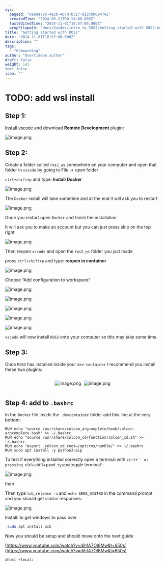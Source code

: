 ```yaml
---
sys:
  pageId: "89e0a78c-4e2b-4070-b327-d28cb0694742"
  createdTime: "2024-08-21T00:24:00.000Z"
  lastEditedTime: "2024-11-01T18:57:00.000Z"
  propFilepath: "docs/Guides/intro_to_ROS2/Getting started with ROS2.md"
title: "Getting started with ROS2"
date: "2024-11-01T18:57:00.000Z"
description: ""
tags:
  - "Onboarding"
author: "Overridden author"
draft: false
weight: 141
toc: false
icon: ""
---
```


# TODO: add wsl install

## Step 1:

[Install vscode](https://code.visualstudio.com/download) and download **Remote Development** plugin:

![image.png](https://prod-files-secure.s3.us-west-2.amazonaws.com/d518164a-d88e-44d1-a4ee-3adb3bd8bce0/efb52993-1881-4a40-b95e-6f020334f022/image.png?X-Amz-Algorithm=AWS4-HMAC-SHA256&X-Amz-Content-Sha256=UNSIGNED-PAYLOAD&X-Amz-Credential=ASIAZI2LB4662C3AKE67%2F20250428%2Fus-west-2%2Fs3%2Faws4_request&X-Amz-Date=20250428T150907Z&X-Amz-Expires=3600&X-Amz-Security-Token=IQoJb3JpZ2luX2VjEN%2F%2F%2F%2F%2F%2F%2F%2F%2F%2F%2FwEaCXVzLXdlc3QtMiJHMEUCIQD8cwO6SU4tjKyq7l7pSd6Nu5EzTqhN%2FjyuoLTAInZhsAIgF7bcBDtXB7%2BXlfNrmug0zNDEP7pxFzi5bikxwnAN57Iq%2FwMIdxAAGgw2Mzc0MjMxODM4MDUiDG%2FnnN8EctJ8b%2BaVtircA2zW7D81qT7ky9JHNAo3bZwKokRBxD4QBAzXWkvPlmtKztdzi0Ra4lcV%2F2b4Ir8IBhNwhCQUbDPePcB8LKsNcjMV0lQufY1UmJtlNtn8aOQl012QM9nwCSypWOctJMPzYex7s8u6IxEOzCgJWeqnC03e1oEvHFYG8%2BiVAt9alZJ0IRj1HD22BvquB3L2nFXyARH8lFSTLcwCMXZFuppcnGzCjiHUYpqfUHvP3dtstLTBe9TKXG%2BBoMQsjwHu%2BYys2zoy3YMR1KjmjMH7ET8UWEYuxGXvB1Z2%2FDZTNwNEv2MMBPRf%2FKjUdaAJ%2FbEV8RO30vslUC6M8l%2FkSMLA80r0%2BuVMnvSl79utJq7EGz5NY1%2FIsEkiHWssjH%2BxysceVPAqH9vx%2BT6WjtDPtDj%2BfhgMO2hvfepm3cD1b6NJu3zdODJEPHqNjjslGvyLi5sZcoOxprXNTH9n5k8HZn%2FBa0caArg7bI3JrRbZd23dMAl%2FABzrLuUVGJJjDx6Y6qg6Tem1yXWnmVJfTZCgV5f28f11jRO1OA8cJy6gUAJ2RX6fWyg5xae00VHudqJ%2FoDBOwNmJ1fLkwtWK%2BMoRZBCPHNksagkj6asBEaArdW0qo5%2BwuZmCS4F7GJeSIz34AI9mMMadvsAGOqUBZ4DOb1V%2FZP%2FIKNsAZ0XmyniHwxstFoZlThSgvHy%2BgeqDu%2BaKyu%2FPM9grjK1SLPjLIn1pwCweiI62XChJTfH5VzZo61lKiOkt9Q9cGe%2BCeidcFlWuOTJjTjSp35ATLOl08Fv9t2Vb1gZFlgJ37GudcrWUPFIaspipg7YaiHLfuG1eU%2BbOqbRWRf2%2FGbCOTPZYGHbiuokOFWHqiO52tsb9I5LYBBq8&X-Amz-Signature=6eca8cefd18980733b18fdd228b8b65b14564bf1c8a8242773fa2e82d8b21482&X-Amz-SignedHeaders=host&x-id=GetObject)

## Step 2:

Create a folder called `ros2_ws` somewhere on your computer and open that folder in `vscode` by going to File → open folder 

`ctrl+shift+p` and type: **Install Docker**

![image.png](https://prod-files-secure.s3.us-west-2.amazonaws.com/d518164a-d88e-44d1-a4ee-3adb3bd8bce0/2269dc0e-1cd5-47ff-bceb-c04ad9b2eab0/image.png?X-Amz-Algorithm=AWS4-HMAC-SHA256&X-Amz-Content-Sha256=UNSIGNED-PAYLOAD&X-Amz-Credential=ASIAZI2LB4662C3AKE67%2F20250428%2Fus-west-2%2Fs3%2Faws4_request&X-Amz-Date=20250428T150907Z&X-Amz-Expires=3600&X-Amz-Security-Token=IQoJb3JpZ2luX2VjEN%2F%2F%2F%2F%2F%2F%2F%2F%2F%2F%2FwEaCXVzLXdlc3QtMiJHMEUCIQD8cwO6SU4tjKyq7l7pSd6Nu5EzTqhN%2FjyuoLTAInZhsAIgF7bcBDtXB7%2BXlfNrmug0zNDEP7pxFzi5bikxwnAN57Iq%2FwMIdxAAGgw2Mzc0MjMxODM4MDUiDG%2FnnN8EctJ8b%2BaVtircA2zW7D81qT7ky9JHNAo3bZwKokRBxD4QBAzXWkvPlmtKztdzi0Ra4lcV%2F2b4Ir8IBhNwhCQUbDPePcB8LKsNcjMV0lQufY1UmJtlNtn8aOQl012QM9nwCSypWOctJMPzYex7s8u6IxEOzCgJWeqnC03e1oEvHFYG8%2BiVAt9alZJ0IRj1HD22BvquB3L2nFXyARH8lFSTLcwCMXZFuppcnGzCjiHUYpqfUHvP3dtstLTBe9TKXG%2BBoMQsjwHu%2BYys2zoy3YMR1KjmjMH7ET8UWEYuxGXvB1Z2%2FDZTNwNEv2MMBPRf%2FKjUdaAJ%2FbEV8RO30vslUC6M8l%2FkSMLA80r0%2BuVMnvSl79utJq7EGz5NY1%2FIsEkiHWssjH%2BxysceVPAqH9vx%2BT6WjtDPtDj%2BfhgMO2hvfepm3cD1b6NJu3zdODJEPHqNjjslGvyLi5sZcoOxprXNTH9n5k8HZn%2FBa0caArg7bI3JrRbZd23dMAl%2FABzrLuUVGJJjDx6Y6qg6Tem1yXWnmVJfTZCgV5f28f11jRO1OA8cJy6gUAJ2RX6fWyg5xae00VHudqJ%2FoDBOwNmJ1fLkwtWK%2BMoRZBCPHNksagkj6asBEaArdW0qo5%2BwuZmCS4F7GJeSIz34AI9mMMadvsAGOqUBZ4DOb1V%2FZP%2FIKNsAZ0XmyniHwxstFoZlThSgvHy%2BgeqDu%2BaKyu%2FPM9grjK1SLPjLIn1pwCweiI62XChJTfH5VzZo61lKiOkt9Q9cGe%2BCeidcFlWuOTJjTjSp35ATLOl08Fv9t2Vb1gZFlgJ37GudcrWUPFIaspipg7YaiHLfuG1eU%2BbOqbRWRf2%2FGbCOTPZYGHbiuokOFWHqiO52tsb9I5LYBBq8&X-Amz-Signature=9c21f7bb92f280b013af4c90567a52a7734049d30edad85c33f843104dbba15c&X-Amz-SignedHeaders=host&x-id=GetObject)

The `Docker` install will take sometime and at the end it will ask you to restart

![image.png](https://prod-files-secure.s3.us-west-2.amazonaws.com/d518164a-d88e-44d1-a4ee-3adb3bd8bce0/ed233f78-be33-4b1f-b89c-9c346c0e961e/image.png?X-Amz-Algorithm=AWS4-HMAC-SHA256&X-Amz-Content-Sha256=UNSIGNED-PAYLOAD&X-Amz-Credential=ASIAZI2LB4662C3AKE67%2F20250428%2Fus-west-2%2Fs3%2Faws4_request&X-Amz-Date=20250428T150907Z&X-Amz-Expires=3600&X-Amz-Security-Token=IQoJb3JpZ2luX2VjEN%2F%2F%2F%2F%2F%2F%2F%2F%2F%2F%2FwEaCXVzLXdlc3QtMiJHMEUCIQD8cwO6SU4tjKyq7l7pSd6Nu5EzTqhN%2FjyuoLTAInZhsAIgF7bcBDtXB7%2BXlfNrmug0zNDEP7pxFzi5bikxwnAN57Iq%2FwMIdxAAGgw2Mzc0MjMxODM4MDUiDG%2FnnN8EctJ8b%2BaVtircA2zW7D81qT7ky9JHNAo3bZwKokRBxD4QBAzXWkvPlmtKztdzi0Ra4lcV%2F2b4Ir8IBhNwhCQUbDPePcB8LKsNcjMV0lQufY1UmJtlNtn8aOQl012QM9nwCSypWOctJMPzYex7s8u6IxEOzCgJWeqnC03e1oEvHFYG8%2BiVAt9alZJ0IRj1HD22BvquB3L2nFXyARH8lFSTLcwCMXZFuppcnGzCjiHUYpqfUHvP3dtstLTBe9TKXG%2BBoMQsjwHu%2BYys2zoy3YMR1KjmjMH7ET8UWEYuxGXvB1Z2%2FDZTNwNEv2MMBPRf%2FKjUdaAJ%2FbEV8RO30vslUC6M8l%2FkSMLA80r0%2BuVMnvSl79utJq7EGz5NY1%2FIsEkiHWssjH%2BxysceVPAqH9vx%2BT6WjtDPtDj%2BfhgMO2hvfepm3cD1b6NJu3zdODJEPHqNjjslGvyLi5sZcoOxprXNTH9n5k8HZn%2FBa0caArg7bI3JrRbZd23dMAl%2FABzrLuUVGJJjDx6Y6qg6Tem1yXWnmVJfTZCgV5f28f11jRO1OA8cJy6gUAJ2RX6fWyg5xae00VHudqJ%2FoDBOwNmJ1fLkwtWK%2BMoRZBCPHNksagkj6asBEaArdW0qo5%2BwuZmCS4F7GJeSIz34AI9mMMadvsAGOqUBZ4DOb1V%2FZP%2FIKNsAZ0XmyniHwxstFoZlThSgvHy%2BgeqDu%2BaKyu%2FPM9grjK1SLPjLIn1pwCweiI62XChJTfH5VzZo61lKiOkt9Q9cGe%2BCeidcFlWuOTJjTjSp35ATLOl08Fv9t2Vb1gZFlgJ37GudcrWUPFIaspipg7YaiHLfuG1eU%2BbOqbRWRf2%2FGbCOTPZYGHbiuokOFWHqiO52tsb9I5LYBBq8&X-Amz-Signature=a2bda1e84a1bce2b128a7a2cfaac345097e419537bd6115152a430a63e96a3c5&X-Amz-SignedHeaders=host&x-id=GetObject)

Once you restart open `Docker` and finish the installation

It will ask you to make an account but you can just press skip on the top right

![image.png](https://prod-files-secure.s3.us-west-2.amazonaws.com/d518164a-d88e-44d1-a4ee-3adb3bd8bce0/21010ad9-1659-4fd9-9f59-9932a09b2a3d/image.png?X-Amz-Algorithm=AWS4-HMAC-SHA256&X-Amz-Content-Sha256=UNSIGNED-PAYLOAD&X-Amz-Credential=ASIAZI2LB4662C3AKE67%2F20250428%2Fus-west-2%2Fs3%2Faws4_request&X-Amz-Date=20250428T150907Z&X-Amz-Expires=3600&X-Amz-Security-Token=IQoJb3JpZ2luX2VjEN%2F%2F%2F%2F%2F%2F%2F%2F%2F%2F%2FwEaCXVzLXdlc3QtMiJHMEUCIQD8cwO6SU4tjKyq7l7pSd6Nu5EzTqhN%2FjyuoLTAInZhsAIgF7bcBDtXB7%2BXlfNrmug0zNDEP7pxFzi5bikxwnAN57Iq%2FwMIdxAAGgw2Mzc0MjMxODM4MDUiDG%2FnnN8EctJ8b%2BaVtircA2zW7D81qT7ky9JHNAo3bZwKokRBxD4QBAzXWkvPlmtKztdzi0Ra4lcV%2F2b4Ir8IBhNwhCQUbDPePcB8LKsNcjMV0lQufY1UmJtlNtn8aOQl012QM9nwCSypWOctJMPzYex7s8u6IxEOzCgJWeqnC03e1oEvHFYG8%2BiVAt9alZJ0IRj1HD22BvquB3L2nFXyARH8lFSTLcwCMXZFuppcnGzCjiHUYpqfUHvP3dtstLTBe9TKXG%2BBoMQsjwHu%2BYys2zoy3YMR1KjmjMH7ET8UWEYuxGXvB1Z2%2FDZTNwNEv2MMBPRf%2FKjUdaAJ%2FbEV8RO30vslUC6M8l%2FkSMLA80r0%2BuVMnvSl79utJq7EGz5NY1%2FIsEkiHWssjH%2BxysceVPAqH9vx%2BT6WjtDPtDj%2BfhgMO2hvfepm3cD1b6NJu3zdODJEPHqNjjslGvyLi5sZcoOxprXNTH9n5k8HZn%2FBa0caArg7bI3JrRbZd23dMAl%2FABzrLuUVGJJjDx6Y6qg6Tem1yXWnmVJfTZCgV5f28f11jRO1OA8cJy6gUAJ2RX6fWyg5xae00VHudqJ%2FoDBOwNmJ1fLkwtWK%2BMoRZBCPHNksagkj6asBEaArdW0qo5%2BwuZmCS4F7GJeSIz34AI9mMMadvsAGOqUBZ4DOb1V%2FZP%2FIKNsAZ0XmyniHwxstFoZlThSgvHy%2BgeqDu%2BaKyu%2FPM9grjK1SLPjLIn1pwCweiI62XChJTfH5VzZo61lKiOkt9Q9cGe%2BCeidcFlWuOTJjTjSp35ATLOl08Fv9t2Vb1gZFlgJ37GudcrWUPFIaspipg7YaiHLfuG1eU%2BbOqbRWRf2%2FGbCOTPZYGHbiuokOFWHqiO52tsb9I5LYBBq8&X-Amz-Signature=be27402e116ff5e67681822af527fe94d50ca0a95d727b21c37117800ee547a0&X-Amz-SignedHeaders=host&x-id=GetObject)

Then reopen `vscode` and open the `ros2_ws` folder you just made

press `ctrl+shift+p` and type: **reopen in container**

![image.png](https://prod-files-secure.s3.us-west-2.amazonaws.com/d518164a-d88e-44d1-a4ee-3adb3bd8bce0/4e93b8c2-41ad-488c-8095-c74205196118/image.png?X-Amz-Algorithm=AWS4-HMAC-SHA256&X-Amz-Content-Sha256=UNSIGNED-PAYLOAD&X-Amz-Credential=ASIAZI2LB4662C3AKE67%2F20250428%2Fus-west-2%2Fs3%2Faws4_request&X-Amz-Date=20250428T150907Z&X-Amz-Expires=3600&X-Amz-Security-Token=IQoJb3JpZ2luX2VjEN%2F%2F%2F%2F%2F%2F%2F%2F%2F%2F%2FwEaCXVzLXdlc3QtMiJHMEUCIQD8cwO6SU4tjKyq7l7pSd6Nu5EzTqhN%2FjyuoLTAInZhsAIgF7bcBDtXB7%2BXlfNrmug0zNDEP7pxFzi5bikxwnAN57Iq%2FwMIdxAAGgw2Mzc0MjMxODM4MDUiDG%2FnnN8EctJ8b%2BaVtircA2zW7D81qT7ky9JHNAo3bZwKokRBxD4QBAzXWkvPlmtKztdzi0Ra4lcV%2F2b4Ir8IBhNwhCQUbDPePcB8LKsNcjMV0lQufY1UmJtlNtn8aOQl012QM9nwCSypWOctJMPzYex7s8u6IxEOzCgJWeqnC03e1oEvHFYG8%2BiVAt9alZJ0IRj1HD22BvquB3L2nFXyARH8lFSTLcwCMXZFuppcnGzCjiHUYpqfUHvP3dtstLTBe9TKXG%2BBoMQsjwHu%2BYys2zoy3YMR1KjmjMH7ET8UWEYuxGXvB1Z2%2FDZTNwNEv2MMBPRf%2FKjUdaAJ%2FbEV8RO30vslUC6M8l%2FkSMLA80r0%2BuVMnvSl79utJq7EGz5NY1%2FIsEkiHWssjH%2BxysceVPAqH9vx%2BT6WjtDPtDj%2BfhgMO2hvfepm3cD1b6NJu3zdODJEPHqNjjslGvyLi5sZcoOxprXNTH9n5k8HZn%2FBa0caArg7bI3JrRbZd23dMAl%2FABzrLuUVGJJjDx6Y6qg6Tem1yXWnmVJfTZCgV5f28f11jRO1OA8cJy6gUAJ2RX6fWyg5xae00VHudqJ%2FoDBOwNmJ1fLkwtWK%2BMoRZBCPHNksagkj6asBEaArdW0qo5%2BwuZmCS4F7GJeSIz34AI9mMMadvsAGOqUBZ4DOb1V%2FZP%2FIKNsAZ0XmyniHwxstFoZlThSgvHy%2BgeqDu%2BaKyu%2FPM9grjK1SLPjLIn1pwCweiI62XChJTfH5VzZo61lKiOkt9Q9cGe%2BCeidcFlWuOTJjTjSp35ATLOl08Fv9t2Vb1gZFlgJ37GudcrWUPFIaspipg7YaiHLfuG1eU%2BbOqbRWRf2%2FGbCOTPZYGHbiuokOFWHqiO52tsb9I5LYBBq8&X-Amz-Signature=46b2c4178da838e3a8ddae25009260a160ef871889c7fb0a49f88be1ff593b37&X-Amz-SignedHeaders=host&x-id=GetObject)

Choose “Add configuration to workspace”

![image.png](https://prod-files-secure.s3.us-west-2.amazonaws.com/d518164a-d88e-44d1-a4ee-3adb3bd8bce0/9560b282-5060-4989-ba37-97e7b2c22476/image.png?X-Amz-Algorithm=AWS4-HMAC-SHA256&X-Amz-Content-Sha256=UNSIGNED-PAYLOAD&X-Amz-Credential=ASIAZI2LB4662C3AKE67%2F20250428%2Fus-west-2%2Fs3%2Faws4_request&X-Amz-Date=20250428T150907Z&X-Amz-Expires=3600&X-Amz-Security-Token=IQoJb3JpZ2luX2VjEN%2F%2F%2F%2F%2F%2F%2F%2F%2F%2F%2FwEaCXVzLXdlc3QtMiJHMEUCIQD8cwO6SU4tjKyq7l7pSd6Nu5EzTqhN%2FjyuoLTAInZhsAIgF7bcBDtXB7%2BXlfNrmug0zNDEP7pxFzi5bikxwnAN57Iq%2FwMIdxAAGgw2Mzc0MjMxODM4MDUiDG%2FnnN8EctJ8b%2BaVtircA2zW7D81qT7ky9JHNAo3bZwKokRBxD4QBAzXWkvPlmtKztdzi0Ra4lcV%2F2b4Ir8IBhNwhCQUbDPePcB8LKsNcjMV0lQufY1UmJtlNtn8aOQl012QM9nwCSypWOctJMPzYex7s8u6IxEOzCgJWeqnC03e1oEvHFYG8%2BiVAt9alZJ0IRj1HD22BvquB3L2nFXyARH8lFSTLcwCMXZFuppcnGzCjiHUYpqfUHvP3dtstLTBe9TKXG%2BBoMQsjwHu%2BYys2zoy3YMR1KjmjMH7ET8UWEYuxGXvB1Z2%2FDZTNwNEv2MMBPRf%2FKjUdaAJ%2FbEV8RO30vslUC6M8l%2FkSMLA80r0%2BuVMnvSl79utJq7EGz5NY1%2FIsEkiHWssjH%2BxysceVPAqH9vx%2BT6WjtDPtDj%2BfhgMO2hvfepm3cD1b6NJu3zdODJEPHqNjjslGvyLi5sZcoOxprXNTH9n5k8HZn%2FBa0caArg7bI3JrRbZd23dMAl%2FABzrLuUVGJJjDx6Y6qg6Tem1yXWnmVJfTZCgV5f28f11jRO1OA8cJy6gUAJ2RX6fWyg5xae00VHudqJ%2FoDBOwNmJ1fLkwtWK%2BMoRZBCPHNksagkj6asBEaArdW0qo5%2BwuZmCS4F7GJeSIz34AI9mMMadvsAGOqUBZ4DOb1V%2FZP%2FIKNsAZ0XmyniHwxstFoZlThSgvHy%2BgeqDu%2BaKyu%2FPM9grjK1SLPjLIn1pwCweiI62XChJTfH5VzZo61lKiOkt9Q9cGe%2BCeidcFlWuOTJjTjSp35ATLOl08Fv9t2Vb1gZFlgJ37GudcrWUPFIaspipg7YaiHLfuG1eU%2BbOqbRWRf2%2FGbCOTPZYGHbiuokOFWHqiO52tsb9I5LYBBq8&X-Amz-Signature=6fbbd4c3c88b6a5683e202f356b68bffa253292cf88aa8d586d66fa75c4fe4de&X-Amz-SignedHeaders=host&x-id=GetObject)

![image.png](https://prod-files-secure.s3.us-west-2.amazonaws.com/d518164a-d88e-44d1-a4ee-3adb3bd8bce0/2ee63f81-886b-48e8-a553-dc6e5eac99e4/image.png?X-Amz-Algorithm=AWS4-HMAC-SHA256&X-Amz-Content-Sha256=UNSIGNED-PAYLOAD&X-Amz-Credential=ASIAZI2LB4662C3AKE67%2F20250428%2Fus-west-2%2Fs3%2Faws4_request&X-Amz-Date=20250428T150907Z&X-Amz-Expires=3600&X-Amz-Security-Token=IQoJb3JpZ2luX2VjEN%2F%2F%2F%2F%2F%2F%2F%2F%2F%2F%2FwEaCXVzLXdlc3QtMiJHMEUCIQD8cwO6SU4tjKyq7l7pSd6Nu5EzTqhN%2FjyuoLTAInZhsAIgF7bcBDtXB7%2BXlfNrmug0zNDEP7pxFzi5bikxwnAN57Iq%2FwMIdxAAGgw2Mzc0MjMxODM4MDUiDG%2FnnN8EctJ8b%2BaVtircA2zW7D81qT7ky9JHNAo3bZwKokRBxD4QBAzXWkvPlmtKztdzi0Ra4lcV%2F2b4Ir8IBhNwhCQUbDPePcB8LKsNcjMV0lQufY1UmJtlNtn8aOQl012QM9nwCSypWOctJMPzYex7s8u6IxEOzCgJWeqnC03e1oEvHFYG8%2BiVAt9alZJ0IRj1HD22BvquB3L2nFXyARH8lFSTLcwCMXZFuppcnGzCjiHUYpqfUHvP3dtstLTBe9TKXG%2BBoMQsjwHu%2BYys2zoy3YMR1KjmjMH7ET8UWEYuxGXvB1Z2%2FDZTNwNEv2MMBPRf%2FKjUdaAJ%2FbEV8RO30vslUC6M8l%2FkSMLA80r0%2BuVMnvSl79utJq7EGz5NY1%2FIsEkiHWssjH%2BxysceVPAqH9vx%2BT6WjtDPtDj%2BfhgMO2hvfepm3cD1b6NJu3zdODJEPHqNjjslGvyLi5sZcoOxprXNTH9n5k8HZn%2FBa0caArg7bI3JrRbZd23dMAl%2FABzrLuUVGJJjDx6Y6qg6Tem1yXWnmVJfTZCgV5f28f11jRO1OA8cJy6gUAJ2RX6fWyg5xae00VHudqJ%2FoDBOwNmJ1fLkwtWK%2BMoRZBCPHNksagkj6asBEaArdW0qo5%2BwuZmCS4F7GJeSIz34AI9mMMadvsAGOqUBZ4DOb1V%2FZP%2FIKNsAZ0XmyniHwxstFoZlThSgvHy%2BgeqDu%2BaKyu%2FPM9grjK1SLPjLIn1pwCweiI62XChJTfH5VzZo61lKiOkt9Q9cGe%2BCeidcFlWuOTJjTjSp35ATLOl08Fv9t2Vb1gZFlgJ37GudcrWUPFIaspipg7YaiHLfuG1eU%2BbOqbRWRf2%2FGbCOTPZYGHbiuokOFWHqiO52tsb9I5LYBBq8&X-Amz-Signature=fdd75166605859a72db7cbc5127f7b8b72f2ed4bb02de3c129c9a9b1591014e5&X-Amz-SignedHeaders=host&x-id=GetObject)

![image.png](https://prod-files-secure.s3.us-west-2.amazonaws.com/d518164a-d88e-44d1-a4ee-3adb3bd8bce0/ae1580b2-b048-407e-aed9-b584224a7a04/image.png?X-Amz-Algorithm=AWS4-HMAC-SHA256&X-Amz-Content-Sha256=UNSIGNED-PAYLOAD&X-Amz-Credential=ASIAZI2LB4662C3AKE67%2F20250428%2Fus-west-2%2Fs3%2Faws4_request&X-Amz-Date=20250428T150907Z&X-Amz-Expires=3600&X-Amz-Security-Token=IQoJb3JpZ2luX2VjEN%2F%2F%2F%2F%2F%2F%2F%2F%2F%2F%2FwEaCXVzLXdlc3QtMiJHMEUCIQD8cwO6SU4tjKyq7l7pSd6Nu5EzTqhN%2FjyuoLTAInZhsAIgF7bcBDtXB7%2BXlfNrmug0zNDEP7pxFzi5bikxwnAN57Iq%2FwMIdxAAGgw2Mzc0MjMxODM4MDUiDG%2FnnN8EctJ8b%2BaVtircA2zW7D81qT7ky9JHNAo3bZwKokRBxD4QBAzXWkvPlmtKztdzi0Ra4lcV%2F2b4Ir8IBhNwhCQUbDPePcB8LKsNcjMV0lQufY1UmJtlNtn8aOQl012QM9nwCSypWOctJMPzYex7s8u6IxEOzCgJWeqnC03e1oEvHFYG8%2BiVAt9alZJ0IRj1HD22BvquB3L2nFXyARH8lFSTLcwCMXZFuppcnGzCjiHUYpqfUHvP3dtstLTBe9TKXG%2BBoMQsjwHu%2BYys2zoy3YMR1KjmjMH7ET8UWEYuxGXvB1Z2%2FDZTNwNEv2MMBPRf%2FKjUdaAJ%2FbEV8RO30vslUC6M8l%2FkSMLA80r0%2BuVMnvSl79utJq7EGz5NY1%2FIsEkiHWssjH%2BxysceVPAqH9vx%2BT6WjtDPtDj%2BfhgMO2hvfepm3cD1b6NJu3zdODJEPHqNjjslGvyLi5sZcoOxprXNTH9n5k8HZn%2FBa0caArg7bI3JrRbZd23dMAl%2FABzrLuUVGJJjDx6Y6qg6Tem1yXWnmVJfTZCgV5f28f11jRO1OA8cJy6gUAJ2RX6fWyg5xae00VHudqJ%2FoDBOwNmJ1fLkwtWK%2BMoRZBCPHNksagkj6asBEaArdW0qo5%2BwuZmCS4F7GJeSIz34AI9mMMadvsAGOqUBZ4DOb1V%2FZP%2FIKNsAZ0XmyniHwxstFoZlThSgvHy%2BgeqDu%2BaKyu%2FPM9grjK1SLPjLIn1pwCweiI62XChJTfH5VzZo61lKiOkt9Q9cGe%2BCeidcFlWuOTJjTjSp35ATLOl08Fv9t2Vb1gZFlgJ37GudcrWUPFIaspipg7YaiHLfuG1eU%2BbOqbRWRf2%2FGbCOTPZYGHbiuokOFWHqiO52tsb9I5LYBBq8&X-Amz-Signature=1a4c5b29562f998cd479899c9dce12446e9476fdd3f0deee467e49fbc2e4e6fe&X-Amz-SignedHeaders=host&x-id=GetObject)

![image.png](https://prod-files-secure.s3.us-west-2.amazonaws.com/d518164a-d88e-44d1-a4ee-3adb3bd8bce0/53255b28-f75e-430f-b9e3-c0ac8577e42b/image.png?X-Amz-Algorithm=AWS4-HMAC-SHA256&X-Amz-Content-Sha256=UNSIGNED-PAYLOAD&X-Amz-Credential=ASIAZI2LB4662C3AKE67%2F20250428%2Fus-west-2%2Fs3%2Faws4_request&X-Amz-Date=20250428T150907Z&X-Amz-Expires=3600&X-Amz-Security-Token=IQoJb3JpZ2luX2VjEN%2F%2F%2F%2F%2F%2F%2F%2F%2F%2F%2FwEaCXVzLXdlc3QtMiJHMEUCIQD8cwO6SU4tjKyq7l7pSd6Nu5EzTqhN%2FjyuoLTAInZhsAIgF7bcBDtXB7%2BXlfNrmug0zNDEP7pxFzi5bikxwnAN57Iq%2FwMIdxAAGgw2Mzc0MjMxODM4MDUiDG%2FnnN8EctJ8b%2BaVtircA2zW7D81qT7ky9JHNAo3bZwKokRBxD4QBAzXWkvPlmtKztdzi0Ra4lcV%2F2b4Ir8IBhNwhCQUbDPePcB8LKsNcjMV0lQufY1UmJtlNtn8aOQl012QM9nwCSypWOctJMPzYex7s8u6IxEOzCgJWeqnC03e1oEvHFYG8%2BiVAt9alZJ0IRj1HD22BvquB3L2nFXyARH8lFSTLcwCMXZFuppcnGzCjiHUYpqfUHvP3dtstLTBe9TKXG%2BBoMQsjwHu%2BYys2zoy3YMR1KjmjMH7ET8UWEYuxGXvB1Z2%2FDZTNwNEv2MMBPRf%2FKjUdaAJ%2FbEV8RO30vslUC6M8l%2FkSMLA80r0%2BuVMnvSl79utJq7EGz5NY1%2FIsEkiHWssjH%2BxysceVPAqH9vx%2BT6WjtDPtDj%2BfhgMO2hvfepm3cD1b6NJu3zdODJEPHqNjjslGvyLi5sZcoOxprXNTH9n5k8HZn%2FBa0caArg7bI3JrRbZd23dMAl%2FABzrLuUVGJJjDx6Y6qg6Tem1yXWnmVJfTZCgV5f28f11jRO1OA8cJy6gUAJ2RX6fWyg5xae00VHudqJ%2FoDBOwNmJ1fLkwtWK%2BMoRZBCPHNksagkj6asBEaArdW0qo5%2BwuZmCS4F7GJeSIz34AI9mMMadvsAGOqUBZ4DOb1V%2FZP%2FIKNsAZ0XmyniHwxstFoZlThSgvHy%2BgeqDu%2BaKyu%2FPM9grjK1SLPjLIn1pwCweiI62XChJTfH5VzZo61lKiOkt9Q9cGe%2BCeidcFlWuOTJjTjSp35ATLOl08Fv9t2Vb1gZFlgJ37GudcrWUPFIaspipg7YaiHLfuG1eU%2BbOqbRWRf2%2FGbCOTPZYGHbiuokOFWHqiO52tsb9I5LYBBq8&X-Amz-Signature=5e1f42817e516f74364e9a7f78e4c968fd3dceeda1f473129e558ee2eec988f4&X-Amz-SignedHeaders=host&x-id=GetObject)

![image.png](https://prod-files-secure.s3.us-west-2.amazonaws.com/d518164a-d88e-44d1-a4ee-3adb3bd8bce0/7c562767-5af9-4ffb-97d1-327bcdf4ee00/image.png?X-Amz-Algorithm=AWS4-HMAC-SHA256&X-Amz-Content-Sha256=UNSIGNED-PAYLOAD&X-Amz-Credential=ASIAZI2LB4662C3AKE67%2F20250428%2Fus-west-2%2Fs3%2Faws4_request&X-Amz-Date=20250428T150907Z&X-Amz-Expires=3600&X-Amz-Security-Token=IQoJb3JpZ2luX2VjEN%2F%2F%2F%2F%2F%2F%2F%2F%2F%2F%2FwEaCXVzLXdlc3QtMiJHMEUCIQD8cwO6SU4tjKyq7l7pSd6Nu5EzTqhN%2FjyuoLTAInZhsAIgF7bcBDtXB7%2BXlfNrmug0zNDEP7pxFzi5bikxwnAN57Iq%2FwMIdxAAGgw2Mzc0MjMxODM4MDUiDG%2FnnN8EctJ8b%2BaVtircA2zW7D81qT7ky9JHNAo3bZwKokRBxD4QBAzXWkvPlmtKztdzi0Ra4lcV%2F2b4Ir8IBhNwhCQUbDPePcB8LKsNcjMV0lQufY1UmJtlNtn8aOQl012QM9nwCSypWOctJMPzYex7s8u6IxEOzCgJWeqnC03e1oEvHFYG8%2BiVAt9alZJ0IRj1HD22BvquB3L2nFXyARH8lFSTLcwCMXZFuppcnGzCjiHUYpqfUHvP3dtstLTBe9TKXG%2BBoMQsjwHu%2BYys2zoy3YMR1KjmjMH7ET8UWEYuxGXvB1Z2%2FDZTNwNEv2MMBPRf%2FKjUdaAJ%2FbEV8RO30vslUC6M8l%2FkSMLA80r0%2BuVMnvSl79utJq7EGz5NY1%2FIsEkiHWssjH%2BxysceVPAqH9vx%2BT6WjtDPtDj%2BfhgMO2hvfepm3cD1b6NJu3zdODJEPHqNjjslGvyLi5sZcoOxprXNTH9n5k8HZn%2FBa0caArg7bI3JrRbZd23dMAl%2FABzrLuUVGJJjDx6Y6qg6Tem1yXWnmVJfTZCgV5f28f11jRO1OA8cJy6gUAJ2RX6fWyg5xae00VHudqJ%2FoDBOwNmJ1fLkwtWK%2BMoRZBCPHNksagkj6asBEaArdW0qo5%2BwuZmCS4F7GJeSIz34AI9mMMadvsAGOqUBZ4DOb1V%2FZP%2FIKNsAZ0XmyniHwxstFoZlThSgvHy%2BgeqDu%2BaKyu%2FPM9grjK1SLPjLIn1pwCweiI62XChJTfH5VzZo61lKiOkt9Q9cGe%2BCeidcFlWuOTJjTjSp35ATLOl08Fv9t2Vb1gZFlgJ37GudcrWUPFIaspipg7YaiHLfuG1eU%2BbOqbRWRf2%2FGbCOTPZYGHbiuokOFWHqiO52tsb9I5LYBBq8&X-Amz-Signature=a8ce16b8d69ba77fca22a1cfa033005afc9d0990489a279ec8fb4f26dc61e0d3&X-Amz-SignedHeaders=host&x-id=GetObject)

`vscode` will now install `ROS2` onto your computer so this may take some time.

## Step 3:

Once `ROS2` has installed inside your `dev-container` I recommend you install these two plugins:

<div style="display: flex;flex-direction: row; column-gap:10px; max-width: 630px;justify-content: center;">
<div>

![image.png](https://prod-files-secure.s3.us-west-2.amazonaws.com/d518164a-d88e-44d1-a4ee-3adb3bd8bce0/3fc3d550-5a54-4ba1-ba6b-faa01cdb7369/image.png?X-Amz-Algorithm=AWS4-HMAC-SHA256&X-Amz-Content-Sha256=UNSIGNED-PAYLOAD&X-Amz-Credential=ASIAZI2LB4666HGDDHFO%2F20250428%2Fus-west-2%2Fs3%2Faws4_request&X-Amz-Date=20250428T150915Z&X-Amz-Expires=3600&X-Amz-Security-Token=IQoJb3JpZ2luX2VjEN%2F%2F%2F%2F%2F%2F%2F%2F%2F%2F%2FwEaCXVzLXdlc3QtMiJGMEQCICWUmw7EmZz8iWsUBrtBTMbWyLSqE0RQtGu94gLlepSEAiAvSmyDpVLjjk9W1YAfnLaB7RS%2FGgoWEpDCqjbYoWCyiir%2FAwh4EAAaDDYzNzQyMzE4MzgwNSIMF302sZXtahioKoD2KtwDExpJDOP5SWIrDWLfzGFVrl902%2BSAcfHR%2Fwck7bFR9kcEJKLKDSbYmwf1laobaRBSbbzvbIlRW86bveKjW0t6Z3hA4LKjdADxQwKRo9qUAyqI9QKOKSK4WS%2BlyCUPicauqN%2F6u1POF2BXxFazBHyRgmnfyibdEuyXyKGUMiK0CSWZD9hVOmAOGBOS8kyVnf7YPzYCFZqjQh92NMmRmVNyNeNpHCj8JLo20fhhlTl06GHbgzxHPpYkfUV5NK5Uw0a%2B1LUk1izEqO8FCHkxd71BQvOfLlFpCdM60L1QmTje0mgw19Xn9mjerJT1p5Xb6bBT%2FaQM%2FbkSl3xDoov1ZyQ2ggkVgHcj8AJTOqvL2niuCfEeKIpVFutKETfYieP%2F8kop8CdbJjwltL%2BTVU%2BpNc3qp6NQhEXGBMDwbz3wZ%2FMq8zeMix824Swm0iQaNdesa%2FGIT8R1ZDhxR05W2rUD%2B%2FOCYJ6f%2B0JBN6Fxi1Z9jkVyNn5rsYrYu3ZfsUAZ8T8vvD5nK6YWtEvAKQ%2BgjGSK%2FyCr8FfJhv%2FiXFtwHPaFUM1ydm5fCRzZm7tgV%2ByolPakZpwsEfkt1FYArSk1gYbOy9Es5O0lJYbsi6wHBenN79YMujIN%2BH9mTXJigmhBQWkwwZ6%2BwAY6pgGELPoTE7isaC5TFi3Ckv2ZX7VEQKBnxz8fbHVpezFEwXFOTSoB5HX9OPmTTKMOcjdvwz7yM86z9%2BlcBDxyl5xX4RICmxkSZ6yxbtSxfVnwoeg6t7W8%2FSa1xfKWHr1AHccnfAz326gBx%2Fvp7FhiIBrS7PF%2F4YuwRLLA12PbNXv%2F%2BzcDJJnqsTdpbsXO7%2BP4lipFQv1RVKO1Y5WGMq%2BadpY15LKfNFA3&X-Amz-Signature=58d0a62f2945fc45e14376ab8ec557daf53225954f97ade8206548299ba22896&X-Amz-SignedHeaders=host&x-id=GetObject)

</div>
<div>

![image.png](https://prod-files-secure.s3.us-west-2.amazonaws.com/d518164a-d88e-44d1-a4ee-3adb3bd8bce0/d994cc66-13c2-4093-a5a3-f84cf4601a82/image.png?X-Amz-Algorithm=AWS4-HMAC-SHA256&X-Amz-Content-Sha256=UNSIGNED-PAYLOAD&X-Amz-Credential=ASIAZI2LB466RFOBFP5P%2F20250428%2Fus-west-2%2Fs3%2Faws4_request&X-Amz-Date=20250428T150917Z&X-Amz-Expires=3600&X-Amz-Security-Token=IQoJb3JpZ2luX2VjEN%2F%2F%2F%2F%2F%2F%2F%2F%2F%2F%2FwEaCXVzLXdlc3QtMiJGMEQCIE1veFrO38s8B3hYMQdNQKDwH1EeNGe5WwM%2FxTYk6YnMAiBqQWkk6thumco9ydoFNpTVB6C2YQk4qy9mL7%2BVv8oLiyr%2FAwh3EAAaDDYzNzQyMzE4MzgwNSIMM4pG1mjcvi3Csb7WKtwD5VfLOgS0e67ISwNh5%2Fhchcd5FC9Ct3ZJpVMWldXS38Eopxm9DkciuXD%2FzPB0iK0g0FYvdRCe1G2NCpXgVbAWDwdbwcOV6pti1kmNiv5zaLQtb2filRKzVB7aM2N3KDW6mFYnXt0m85ykmWbHoS8e2a9Oig1cAHgjSsmunSgAhrP59w8FXZn9qw61sw%2Beub32JIM8YErmxog0MCTbq81Clzz7k5yS8brntexgeZnn%2BcfjLcNWD5qPixWTYQ3B3lWfQAYQTsrl%2Fi7Q%2FceL%2FmWjIPZrepVGg3OZ3igtWXK3%2FKDpiflgjzLjqeyIhVvnOGEKJLC1dV7ltw7k3Y%2BczLghY587c%2BG%2BSN9FlLfIMwXEGlTtmbH%2FUe7N1AO0qAN9tkqQ%2FaGWiaplltujpSelW4Z7BVvqbtMpc3Q5FwDdoySgF6vlZ5Htxp45WmIdbs4IUUH7tdUmIQPwVnnKH9ALfUe%2Fk%2Bm%2FoR8NEECzPtbpTjglp24krQdoH8S2tAOi2aHatmEfTeKkl2W2w0rf9WVlDAHElq5RtauDHhKgiI0iRL28UGZTiTUWh5%2F9uNQtbgsjO%2BF7aehi0sJx0%2Brwn%2BpPjjzj7w4rzi%2BfZHIKdq%2F0eAuqKEh2M%2FtcTg4cSXCE1mwwpZ6%2BwAY6pgGS7Ycjbwsf7%2Fve4Lf50%2BVf2Z350JjhrCuCatMIsW7UyQzjH%2BQDoPioD54eLOSZnEnfuE0q7OS0Rmnr09ets56qmmj1x2ykREJQsql0m8YWgRgcK9O6jf%2F1kd9j7kucF2QW0Rae6sTe8PW3uzX%2B1k1jiTHm8VhEINrPPFataPNwkcDd7Y2pHkQ95QeypzJ8QzaPMirVBI1on5jbHuDa6Hl3fDW9hk%2BB&X-Amz-Signature=01ec97e7c2ad5f219e309efec2149aaf2c3bcc64ba686591a3a88a35a97088b6&X-Amz-SignedHeaders=host&x-id=GetObject)

</div>
</div>

## Step 4: add to `.bashrc`

In the `Docker` file inside the `.devcontainer` folder add this line at the very bottom: 

```docker
RUN echo "source /usr/share/colcon_argcomplete/hook/colcon-argcomplete.bash" >> ~/.bashrc
RUN echo "source /usr/share/colcon_cd/function/colcon_cd.sh" >> ~/.bashrc
RUN echo "export _colcon_cd_root=/opt/ros/humble/" >> ~/.bashrc
RUN sudo apt install -y python3-pip 
```

To test if everything installed correctly open a terminal with `ctrl+`` or pressing `ctrl+shift+p` and typing `toggle terminal`:

![image.png](https://prod-files-secure.s3.us-west-2.amazonaws.com/d518164a-d88e-44d1-a4ee-3adb3bd8bce0/6a4943d8-b04e-4c02-9a58-775f3384d1a5/image.png?X-Amz-Algorithm=AWS4-HMAC-SHA256&X-Amz-Content-Sha256=UNSIGNED-PAYLOAD&X-Amz-Credential=ASIAZI2LB4662C3AKE67%2F20250428%2Fus-west-2%2Fs3%2Faws4_request&X-Amz-Date=20250428T150907Z&X-Amz-Expires=3600&X-Amz-Security-Token=IQoJb3JpZ2luX2VjEN%2F%2F%2F%2F%2F%2F%2F%2F%2F%2F%2FwEaCXVzLXdlc3QtMiJHMEUCIQD8cwO6SU4tjKyq7l7pSd6Nu5EzTqhN%2FjyuoLTAInZhsAIgF7bcBDtXB7%2BXlfNrmug0zNDEP7pxFzi5bikxwnAN57Iq%2FwMIdxAAGgw2Mzc0MjMxODM4MDUiDG%2FnnN8EctJ8b%2BaVtircA2zW7D81qT7ky9JHNAo3bZwKokRBxD4QBAzXWkvPlmtKztdzi0Ra4lcV%2F2b4Ir8IBhNwhCQUbDPePcB8LKsNcjMV0lQufY1UmJtlNtn8aOQl012QM9nwCSypWOctJMPzYex7s8u6IxEOzCgJWeqnC03e1oEvHFYG8%2BiVAt9alZJ0IRj1HD22BvquB3L2nFXyARH8lFSTLcwCMXZFuppcnGzCjiHUYpqfUHvP3dtstLTBe9TKXG%2BBoMQsjwHu%2BYys2zoy3YMR1KjmjMH7ET8UWEYuxGXvB1Z2%2FDZTNwNEv2MMBPRf%2FKjUdaAJ%2FbEV8RO30vslUC6M8l%2FkSMLA80r0%2BuVMnvSl79utJq7EGz5NY1%2FIsEkiHWssjH%2BxysceVPAqH9vx%2BT6WjtDPtDj%2BfhgMO2hvfepm3cD1b6NJu3zdODJEPHqNjjslGvyLi5sZcoOxprXNTH9n5k8HZn%2FBa0caArg7bI3JrRbZd23dMAl%2FABzrLuUVGJJjDx6Y6qg6Tem1yXWnmVJfTZCgV5f28f11jRO1OA8cJy6gUAJ2RX6fWyg5xae00VHudqJ%2FoDBOwNmJ1fLkwtWK%2BMoRZBCPHNksagkj6asBEaArdW0qo5%2BwuZmCS4F7GJeSIz34AI9mMMadvsAGOqUBZ4DOb1V%2FZP%2FIKNsAZ0XmyniHwxstFoZlThSgvHy%2BgeqDu%2BaKyu%2FPM9grjK1SLPjLIn1pwCweiI62XChJTfH5VzZo61lKiOkt9Q9cGe%2BCeidcFlWuOTJjTjSp35ATLOl08Fv9t2Vb1gZFlgJ37GudcrWUPFIaspipg7YaiHLfuG1eU%2BbOqbRWRf2%2FGbCOTPZYGHbiuokOFWHqiO52tsb9I5LYBBq8&X-Amz-Signature=d820aced5b1fce4e56e62d8f25970d6c7b99b41938925aaeace2c610a3fadf5f&X-Amz-SignedHeaders=host&x-id=GetObject)

then 

Then type `lsb_release -a` and `echo $ROS_DISTRO` in the command prompt and you should get similar responses:

![image.png](https://prod-files-secure.s3.us-west-2.amazonaws.com/d518164a-d88e-44d1-a4ee-3adb3bd8bce0/3e635dec-a805-4e85-8b9e-d000e5b71a4e/image.png?X-Amz-Algorithm=AWS4-HMAC-SHA256&X-Amz-Content-Sha256=UNSIGNED-PAYLOAD&X-Amz-Credential=ASIAZI2LB4662C3AKE67%2F20250428%2Fus-west-2%2Fs3%2Faws4_request&X-Amz-Date=20250428T150907Z&X-Amz-Expires=3600&X-Amz-Security-Token=IQoJb3JpZ2luX2VjEN%2F%2F%2F%2F%2F%2F%2F%2F%2F%2F%2FwEaCXVzLXdlc3QtMiJHMEUCIQD8cwO6SU4tjKyq7l7pSd6Nu5EzTqhN%2FjyuoLTAInZhsAIgF7bcBDtXB7%2BXlfNrmug0zNDEP7pxFzi5bikxwnAN57Iq%2FwMIdxAAGgw2Mzc0MjMxODM4MDUiDG%2FnnN8EctJ8b%2BaVtircA2zW7D81qT7ky9JHNAo3bZwKokRBxD4QBAzXWkvPlmtKztdzi0Ra4lcV%2F2b4Ir8IBhNwhCQUbDPePcB8LKsNcjMV0lQufY1UmJtlNtn8aOQl012QM9nwCSypWOctJMPzYex7s8u6IxEOzCgJWeqnC03e1oEvHFYG8%2BiVAt9alZJ0IRj1HD22BvquB3L2nFXyARH8lFSTLcwCMXZFuppcnGzCjiHUYpqfUHvP3dtstLTBe9TKXG%2BBoMQsjwHu%2BYys2zoy3YMR1KjmjMH7ET8UWEYuxGXvB1Z2%2FDZTNwNEv2MMBPRf%2FKjUdaAJ%2FbEV8RO30vslUC6M8l%2FkSMLA80r0%2BuVMnvSl79utJq7EGz5NY1%2FIsEkiHWssjH%2BxysceVPAqH9vx%2BT6WjtDPtDj%2BfhgMO2hvfepm3cD1b6NJu3zdODJEPHqNjjslGvyLi5sZcoOxprXNTH9n5k8HZn%2FBa0caArg7bI3JrRbZd23dMAl%2FABzrLuUVGJJjDx6Y6qg6Tem1yXWnmVJfTZCgV5f28f11jRO1OA8cJy6gUAJ2RX6fWyg5xae00VHudqJ%2FoDBOwNmJ1fLkwtWK%2BMoRZBCPHNksagkj6asBEaArdW0qo5%2BwuZmCS4F7GJeSIz34AI9mMMadvsAGOqUBZ4DOb1V%2FZP%2FIKNsAZ0XmyniHwxstFoZlThSgvHy%2BgeqDu%2BaKyu%2FPM9grjK1SLPjLIn1pwCweiI62XChJTfH5VzZo61lKiOkt9Q9cGe%2BCeidcFlWuOTJjTjSp35ATLOl08Fv9t2Vb1gZFlgJ37GudcrWUPFIaspipg7YaiHLfuG1eU%2BbOqbRWRf2%2FGbCOTPZYGHbiuokOFWHqiO52tsb9I5LYBBq8&X-Amz-Signature=52a60e5176a4175880c4d3c5bdd0cfbf59e7d6e1c3fa88920dbbc8d1f19daff0&X-Amz-SignedHeaders=host&x-id=GetObject)

Install:  to get windows to pass over

```bash
 sudo apt install xcb
```

Now you should be setup and should move onto the next guide 

[https://www.youtube.com/watch?v=dihfA7Ol6Mw&t=650s](https://www.youtube.com/watch?v=dihfA7Ol6Mw&t=650s)

```python
xhost +local:
```
